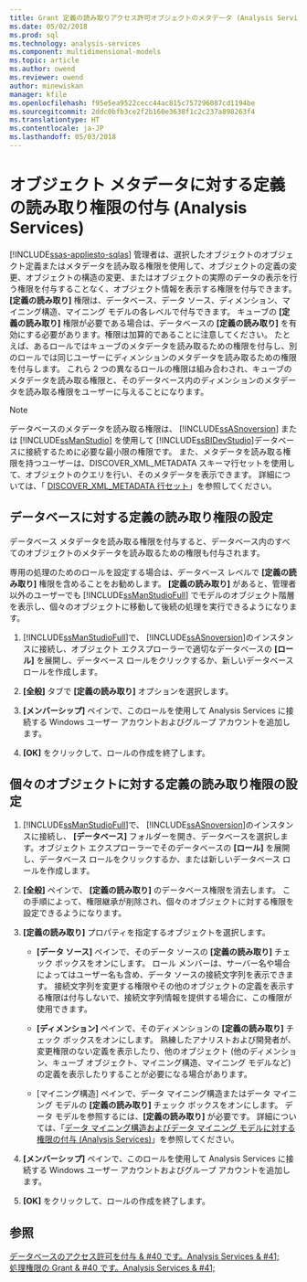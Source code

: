 ```yaml
---
title: Grant 定義の読み取りアクセス許可オブジェクトのメタデータ (Analysis Services) |Microsoft ドキュメント
ms.date: 05/02/2018
ms.prod: sql
ms.technology: analysis-services
ms.component: multidimensional-models
ms.topic: article
ms.author: owend
ms.reviewer: owend
author: minewiskan
manager: kfile
ms.openlocfilehash: f95e5ea9522cecc44ac815c757296087cd1194be
ms.sourcegitcommit: 2ddc0bfb3ce2f2b160e3638f1c2c237a898263f4
ms.translationtype: HT
ms.contentlocale: ja-JP
ms.lasthandoff: 05/03/2018
---
```

# <a name="grant-read-definition-permissions-on-object-metadata-analysis-services"></a>オブジェクト メタデータに対する定義の読み取り権限の付与 (Analysis Services)
[!INCLUDE[ssas-appliesto-sqlas](../../includes/ssas-appliesto-sqlas.md)]
  管理者は、選択したオブジェクトのオブジェクト定義またはメタデータを読み取る権限を使用して、オブジェクトの定義の変更、オブジェクトの構造の変更、またはオブジェクトの実際のデータの表示を行う権限を付与することなく、オブジェクト情報を表示する権限を付与できます。 **[定義の読み取り]** 権限は、データベース、データ ソース、ディメンション、マイニング構造、マイニング モデルの各レベルで付与できます。 キューブの **[定義の読み取り]** 権限が必要である場合は、データベースの **[定義の読み取り]** を有効にする必要があります。権限は加算的であることに注意してください。 たとえば、あるロールではキューブのメタデータを読み取るための権限を付与し、別のロールでは同じユーザーにディメンションのメタデータを読み取るための権限を付与します。 これら 2 つの異なるロールの権限は組み合わされ、キューブのメタデータを読み取る権限と、そのデータベース内のディメンションのメタデータを読み取る権限をユーザーに与えることになります。  
  
> [!NOTE]  
>  データベースのメタデータを読み取る権限は、 [!INCLUDE[ssASnoversion](../../includes/ssasnoversion-md.md)] または [!INCLUDE[ssManStudio](../../includes/ssmanstudio-md.md)] を使用して [!INCLUDE[ssBIDevStudio](../../includes/ssbidevstudio-md.md)]データベースに接続するために必要な最小限の権限です。 また、メタデータを読み取る権限を持つユーザーは、DISCOVER_XML_METADATA スキーマ行セットを使用して、オブジェクトのクエリを行い、そのメタデータを表示できます。 詳細については、「 [DISCOVER_XML_METADATA 行セット](../../analysis-services/schema-rowsets/xml/discover-xml-metadata-rowset.md)」を参照してください。  
  
## <a name="set-read-definition-permissions-on-a-database"></a>データベースに対する定義の読み取り権限の設定  
 データベース メタデータを読み取る権限を付与すると、データベース内のすべてのオブジェクトのメタデータを読み取るための権限も付与されます。  
  
 専用の処理のためのロールを設定する場合は、データベース レベルで **[定義の読み取り]** 権限を含めることをお勧めします。 **[定義の読み取り]** があると、管理者以外のユーザーでも [!INCLUDE[ssManStudioFull](../../includes/ssmanstudiofull-md.md)] でモデルのオブジェクト階層を表示し、個々のオブジェクトに移動して後続の処理を実行できるようになります。  
  
1.  [!INCLUDE[ssManStudioFull](../../includes/ssmanstudiofull-md.md)]で、 [!INCLUDE[ssASnoversion](../../includes/ssasnoversion-md.md)]のインスタンスに接続し、オブジェクト エクスプローラーで適切なデータベースの **[ロール]** を展開し、データベース ロールをクリックするか、新しいデータベース ロールを作成します。  
  
2.  **[全般]** タブで **[定義の読み取り]** オプションを選択します。  
  
3.  **[メンバーシップ]** ペインで、このロールを使用して Analysis Services に接続する Windows ユーザー アカウントおよびグループ アカウントを追加します。  
  
4.  **[OK]** をクリックして、ロールの作成を終了します。  
  
## <a name="set-read-definition-permissions-on-individual-objects"></a>個々のオブジェクトに対する定義の読み取り権限の設定  
  
1.  [!INCLUDE[ssManStudioFull](../../includes/ssmanstudiofull-md.md)]で、 [!INCLUDE[ssASnoversion](../../includes/ssasnoversion-md.md)]のインスタンスに接続し、 **[データベース]** フォルダーを開き、データベースを選択します。オブジェクト エクスプローラーでそのデータベースの **[ロール]** を展開し、データベース ロールをクリックするか、または新しいデータベース ロールを作成します。  
  
2.  **[全般]** ペインで、 **[定義の読み取り]** のデータベース権限を消去します。 この手順によって、権限継承が削除され、個々のオブジェクトに対する権限を設定できるようになります。  
  
3.  **[定義の読み取り]** プロパティを指定するオブジェクトを選択します。  
  
    -   **[データ ソース]** ペインで、そのデータ ソースの **[定義の読み取り]** チェック ボックスをオンにします。 ロール メンバーは、サーバー名や場合によってはユーザー名も含め、データ ソースの接続文字列を表示できます。 接続文字列を変更する権限やその他のオブジェクトの定義を表示する権限は付与しないで、接続文字列情報を提供する場合に、この権限が使用できます。  
  
    -   **[ディメンション]** ペインで、そのディメンションの **[定義の読み取り]** チェック ボックスをオンにします。 熟練したアナリストおよび開発者が、変更権限のない定義を表示したり、他のオブジェクト (他のディメンション、キューブ オブジェクト、マイニング構造、マイニング モデルなど) の定義を表示したりすることが必要になる場合があります。  
  
    -   [マイニング構造] ペインで、データ マイニング構造またはデータ マイニング モデルの **[定義の読み取り]** チェック ボックスをオンにします。 データ モデルを参照するには、**[定義の読み取り]** が必要です。 詳細については、「[データ マイニング構造およびデータ マイニング モデルに対する権限の付与 &#40;Analysis Services&#41;](../../analysis-services/multidimensional-models/grant-permissions-on-data-mining-structures-and-models-analysis-services.md)」を参照してください。  
  
4.  **[メンバーシップ]** ペインで、このロールを使用して Analysis Services に接続する Windows ユーザー アカウントおよびグループ アカウントを追加します。  
  
5.  **[OK]** をクリックして、ロールの作成を終了します。  
  
## <a name="see-also"></a>参照  
 [データベースのアクセス許可を付与 & #40 です。Analysis Services & #41;](../../analysis-services/multidimensional-models/grant-database-permissions-analysis-services.md)   
 [処理権限の Grant & #40 です。Analysis Services & #41;](../../analysis-services/multidimensional-models/grant-process-permissions-analysis-services.md)  
  
  
